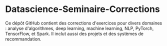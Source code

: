 # Datascience-Seminaire-Corrections
Ce dépôt GitHub contient des corrections d'exercices pour divers domaines : analyse d'algorithmes, deep learning, machine learning, NLP, PyTorch, TensorFlow, et Spark. Il inclut aussi des projets et des systèmes de recommandation.
